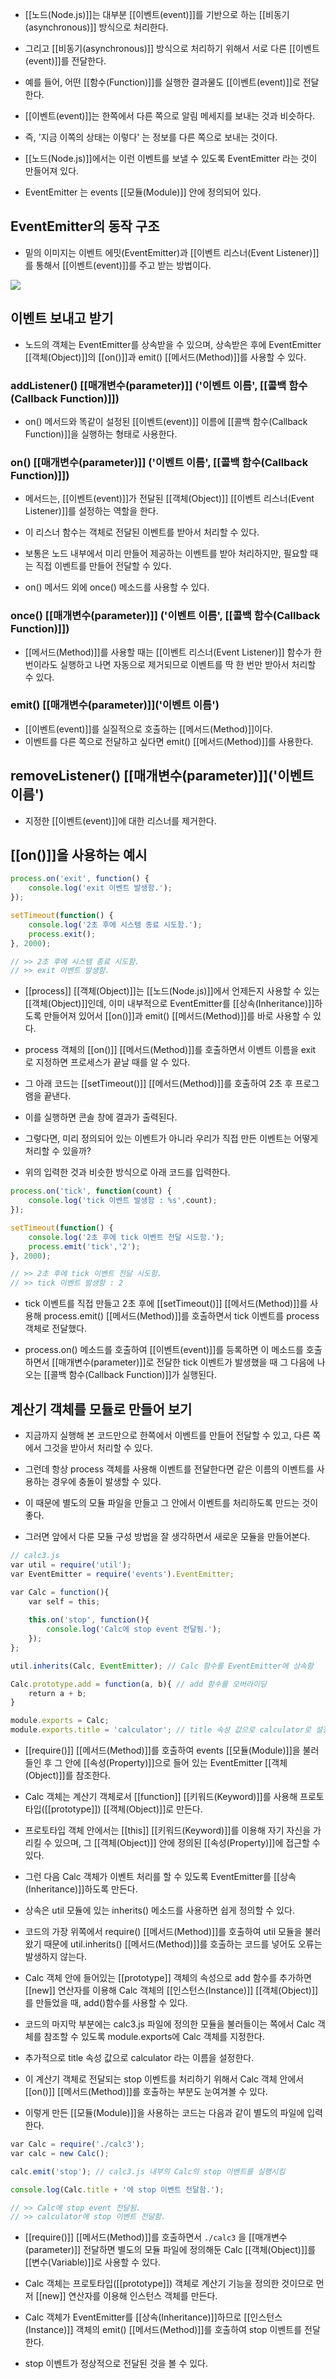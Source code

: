 - [[노드(Node.js)]]는 대부분 [[이벤트(event)]]를 기반으로 하는 [[비동기(asynchronous)]] 방식으로 처리한다.
- 그리고 [[비동기(asynchronous)]] 방식으로 처리하기 위해서 서로 다른 [[이벤트(event)]]를 전달한다.

- 예를 들어, 어떤 [[함수(Function)]]를 실행한 결과물도 [[이벤트(event)]]로 전달한다. 
- [[이벤트(event)]]는 한쪽에서 다른 쪽으로 알림 메세지를 보내는 것과 비슷하다. 

- 즉, '지금 이쪽의 상태는 이렇다' 는 정보를 다른 쪽으로 보내는 것이다.

- [[노드(Node.js)]]에서는 이런 이벤트를 보낼 수 있도록 EventEmitter 라는 것이 만들어져 있다.
- EventEmitter 는 events [[모듈(Module)]] 안에 정의되어 있다.


## EventEmitter의 동작 구조

- 밑의 이미지는 이벤트 에밋(EventEmitter)과 [[이벤트 리스너(Event Listener)]]를 통해서 [[이벤트(event)]]를 주고 받는 방법이다.

![](https://blog.kakaocdn.net/dn/u5OKj/btqOVKITCdX/TxeUNzLEc2Xmp5xgnwihPK/img.png)

## 이벤트 보내고 받기

- 노드의 객체는 EventEmitter를 상속받을 수 있으며, 상속받은 후에 EventEmitter [[객체(Object)]]의 [[on()]]과 emit() [[메서드(Method)]]를 사용할 수 있다.

### addListener() [[매개변수(parameter)]] ('이벤트 이름', [[콜백 함수(Callback Function)]])

- on() 메서드와 똑같이 설정된 [[이벤트(event)]] 이름에 [[콜백 함수(Callback Function)]]을 실행하는 형태로 사용한다.
### on() [[매개변수(parameter)]] ('이벤트 이름', [[콜백 함수(Callback Function)]])

- 메서드는, [[이벤트(event)]]가 전달된 [[객체(Object)]] [[이벤트 리스너(Event Listener)]]를 설정하는 역할을 한다.
- 이 리스너 함수는 객체로 전달된 이벤트를 받아서 처리할 수 있다. 

- 보통은 노드 내부에서 미리 만들어 제공하는 이벤트를 받아 처리하지만, 필요할 때는 직접 이벤트를 만들어 전달할 수 있다.

- on() 메서드 외에 once() 메소드를 사용할 수 있다.
### once() [[매개변수(parameter)]] ('이벤트 이름', [[콜백 함수(Callback Function)]])

- [[메서드(Method)]]를 사용할 때는 [[이벤트 리스너(Event Listener)]] 함수가 한 번이라도 실행하고 나면 자동으로 제거되므로 이벤트를 딱 한 번만 받아서 처리할 수 있다.
### emit() [[매개변수(parameter)]]('이벤트 이름')

- [[이벤트(event)]]를 실질적으로 호출하는 [[메서드(Method)]]이다.
- 이벤트를 다른 쪽으로 전달하고 싶다면 emit() [[메서드(Method)]]를 사용한다.

## removeListener() [[매개변수(parameter)]]('이벤트 이름')

- 지정한 [[이벤트(event)]]에 대한 리스너를 제거한다.


## [[on()]]을 사용하는 예시

```js
process.on('exit', function() {
	console.log('exit 이벤트 발생함.');
});

setTimeout(function() {
	console.log('2초 후에 시스템 종료 시도함.');
	process.exit();
}, 2000);

// >> 2초 후에 시스템 종료 시도함.  
// >> exit 이벤트 발생함.
```

- [[process]] [[객체(Object)]]는 [[노드(Node.js)]]에서 언제든지 사용할 수 있는 [[객체(Object)]]인데, 이미 내부적으로 EventEmitter를 [[상속(Inheritance)]]하도록 만들어져 있어서 [[on()]]과 emit() [[메서드(Method)]]를 바로 사용할 수 있다.

- process 객체의 [[on()]] [[메서드(Method)]]를 호출하면서 이벤트 이름을 exit 로 지정하면 프로세스가 끝날 때를 알 수 있다.

- 그 아래 코드는 [[setTimeout()]] [[메서드(Method)]]를 호출하여 2초 후 프로그램을 끝낸다.
- 이를 실행하면 콘솔 창에 결과가 출력된다.

- 그렇다면, 미리 정의되어 있는 이벤트가 아니라 우리가 직접 만든 이벤트는 어떻게 처리할 수 있을까?

- 위의 입력한 것과 비슷한 방식으로 아래 코드를 입력한다.

```js
process.on('tick', function(count) {
	console.log('tick 이벤트 발생함 : %s',count);
});

setTimeout(function() {
	console.log('2초 후에 tick 이벤트 전달 시도함.');
	process.emit('tick','2');
}, 2000);

// >> 2초 후에 tick 이벤트 전달 시도함.
// >> tick 이벤트 발생함 : 2
```

- tick 이벤트를 직접 만들고 2초 후에 [[setTimeout()]] [[메서드(Method)]]를 사용해 process.emit() [[메서드(Method)]]를 호출하면서 tick 이벤트를 process 객체로 전달했다.

- process.on() 메소드를 호출하여 [[이벤트(event)]]를 등록하면 이 메소드를 호출하면서 [[매개변수(parameter)]]로 전달한 tick 이벤트가 발생했을 때 그 다음에 나오는 [[콜백 함수(Callback Function)]]가 실행된다.


## 계산기 객체를 모듈로 만들어 보기

- 지금까지 실행해 본 코드만으로 한쪽에서 이벤트를 만들어 전달할 수 있고, 다른 쪽에서 그것을 받아서 처리할 수 있다.

- 그런데 항상 process 객체를 사용해 이벤트를 전달한다면 같은 이름의 이벤트를 사용하는 경우에 충돌이 발생할 수 있다.

- 이 때문에 별도의 모듈 파일을 만들고 그 안에서 이벤트를 처리하도록 만드는 것이 좋다.
- 그러면 앞에서 다룬 모듈 구성 방법을 잘 생각하면서 새로운 모듈을 만들어본다.

```js
// calc3.js
var util = require('util');
var EventEmitter = require('events').EventEmitter;

var Calc = function(){
	var self = this;
	
	this.on('stop', function(){
		console.log('Calc에 stop event 전달됨.');
	});
};

util.inherits(Calc, EventEmitter); // Calc 함수를 EventEmitter에 상속함

Calc.prototype.add = function(a, b){ // add 함수를 오버라이딩
	return a + b;
}

module.exports = Calc;
module.exports.title = 'calculator'; // title 속성 값으로 calculator로 설정
```


- [[require()]] [[메서드(Method)]]를 호출하여 events [[모듈(Module)]]을 불러들인 후 그 안에 [[속성(Property)]]으로 들어 있는 EventEmitter [[객체(Object)]]를 참조한다.

- Calc 객체는 계산기 객체로서 [[function]] [[키워드(Keyword)]]를 사용해 프로토타입([[prototype]]) [[객체(Object)]]로 만든다.
- 프로토타입 객체 안에서는 [[this]] [[키워드(Keyword)]]를 이용해 자기 자신을 가리킬 수 있으며, 그 [[객체(Object)]] 안에 정의된 [[속성(Property)]]에 접근할 수 있다. 

- 그런 다음 Calc 객체가 이벤트 처리를 할 수 있도록 EventEmitter를 [[상속(Inheritance)]]하도록 만든다. 
- 상속은 util 모듈에 있는 inherits() 메소드를 사용하면 쉽게 정의할 수 있다.

- 코드의 가장 위쪽에서 require() [[메서드(Method)]]를 호출하여 util 모듈을 불러왔기 때문에 util.inherits() [[메서드(Method)]]를 호출하는 코드를 넣어도 오류는 발생하지 않는다.

- Calc 객체 안에 들어있는 [[prototype]] 객체의 속성으로 add 함수를 추가하면 [[new]] 연산자를 이용해 Calc 객체의 [[인스턴스(Instance)]] [[객체(Object)]]를 만들었을 때, add()함수를 사용할 수 있다.

- 코드의 마지막 부분에는 calc3.js 파일에 정의한 모듈을 불러들이는 쪽에서 Calc 객체를 참조할 수 있도록 module.exports에 Calc 객체를 지정한다.
- 추가적으로 title 속성 값으로 calculator 라는 이름을 설정한다.

- 이 계산기 객체로 전달되는 stop 이벤트를 처리하기 위해서 Calc 객체 안에서 [[on()]] [[메서드(Method)]]를 호출하는 부분도 눈여겨볼 수 있다.

- 이렇게 만든 [[모듈(Module)]]을 사용하는 코드는 다음과 같이 별도의 파일에 입력한다.

```js
var Calc = require('./calc3');
var calc = new Calc();

calc.emit('stop'); // calc3.js 내부의 Calc의 stop 이벤트를 실행시킴

console.log(Calc.title + '에 stop 이벤트 전달함.');

// >> Calc에 stop event 전달됨.  
// >> calculator에 stop 이벤트 전달함.
```

- [[require()]] [[메서드(Method)]]를 호출하면서 `./calc3` 을 [[매개변수(parameter)]] 전달하면 별도의 모듈 파일에 정의해둔 Calc [[객체(Object)]]를 [[변수(Variable)]]로 사용할 수 있다.

- Calc 객체는 프로토타입([[prototype]]) 객체로 계산기 기능을 정의한 것이므로 먼저 [[new]] 연산자를 이용해 인스턴스 객체를 만든다.
- Calc 객체가 EventEmitter를 [[상속(Inheritance)]]하므로 [[인스턴스(Instance)]] 객체의 emit() [[메서드(Method)]]를 호출하여 stop 이벤트를 전달한다.

- stop 이벤트가 정상적으로 전달된 것을 볼 수 있다.